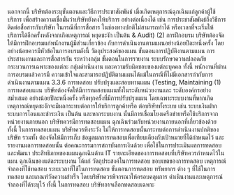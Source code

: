 นอกจากนี้ บริษัทต้องระบุขั้นตอนและวิธีการประชาสัมพันธ์
เมื่อเกิดเหตุการณ์ฉุกเฉินแก่ลูกค้าผู้ใช้บริการ เพื่อสร้างความเชื่อมั่นว่าบริษัทยังคงให้บริการ
อย่างต่อเนื่องได้ เช่น การประชาสัมพันธ์ถึงวิธีการติดต่อสื่อสารกับบริษัท ในกรณีที่การสื่อสาร
ในช่องทางปกติไม่สามารถทำได้ หรือเวลาที่จะเริ่มให้บริการได้อีกครั้งหลังจากเกิดเหตุการณ์
หยุดชะงัก เป็นต้น
& Audit)
(2) การฝึกอบรม
บริษัทต้องจัดให้มีการฝึกอบรมแก่พนักงานผู้มีส่วนเกี่ยวข้อง
กับการดำเนินงานตามแผนอย่างน้อยปีละหนึ่งครั้ง โดยอย่างน้อยควรมีหัวข้อในการอบรมดังนี้
วัตถุประสงค์ของแผน ขั้นตอนการปฏิบัติงานตามแผน การประสานงานและการสื่อสารกัน
ระหว่างกลุ่ม ขั้นตอนในการรายงาน ระบบรักษาความปลอดภัย กระบวนการเฉพาะของแต่ละ
กลุ่มดำเนินงาน และความรับผิดชอบของแต่ละบุคคล ทั้งนี้ พนักงานที่ผ่านการอบรมแล้วควรมี
ความเข้าใจและสามารถปฏิบัติตามแผนได้แม้ในกรณีที่ไม่มีเอกสารกำกับการดำเนินงานตามแผน
3.3.6 การทดสอบ ปรับปรุงและสอบทานแผน (Testing, Maintaining
(1) การทดสอบแผน
บริษัทต้องจัดให้มีการทดสอบแผนทั้งในระดับหน่วยงานและ
ระดับองค์กรอย่างสม่ำเสมอ อย่างน้อยปีละหนึ่งครั้ง หรือทุกครั้งที่มีการปรับปรุงแผน
โดยเฉพาะระบบงานที่หากเกิดเหตุการณ์หยุดชะงักจะมีผลกระทบต่อการให้บริการลูกค้าหรือ
ต่อบริษัททั้งระบบ เช่น ระบบเงินฝาก ระบบการโอนและชำระเงิน เป็นต้น และหากระบบงาน
นั้นมีการเชื่อมโยงเครือข่ายหรือใช้บริการจากหน่วยงานภายนอก บริษัทควรมีการทดสอบแผน
ฉุกเฉินร่วมกับหน่วยงานภายนอกที่เกี่ยวข้องด้วย ทั้งนี้ ในการทดสอบแผน บริษัทควรพึงระวัง
ไม่ให้การทดสอบนั้นกระทบต่อการดำเนินงานปกติของบริษัท รวมทั้ง ต้องจัดให้มีการเก็บ
ข้อมูลผลการทดสอบเพื่อเทียบเคียงกับเป้าหมายที่ได้กำหนดไว้ และรายงานผลการทดสอบนั้น
ต่อคณะกรรมการสถาบันการเงินด้วย เพื่อใช้ในการประเมินผลการทดสอบและพัฒนา
ประสิทธิภาพของแผนฉุกเฉินด้าน IT
รายละเอียดของการทดสอบที่บริษัทควรกำหนดไว้ในแผน
ฉุกเฉินของแต่ละระบบงาน ได้แก่ วัตถุประสงค์ในการทดสอบ ขอบเขตของการทดสอบ
เหตุการณ์จำลองที่ใช้ทดสอบ ระยะเวลาที่ใช้ในการทดสอบ ขั้นตอนการทดสอบ ทรัพยากร
ต่าง ๆ ที่ใช้ในการทดสอบ และเกณฑ์วัดความสำเร็จ โดยบริษัทควรพิจารณาให้ครอบคลุมการ
ดำเนินงานและเหตุการณ์จำลองที่ได้ระบุไว้ ทั้งนี้ ในการทดสอบ บริษัทอาจเลือกทดสอบเฉพาะ
